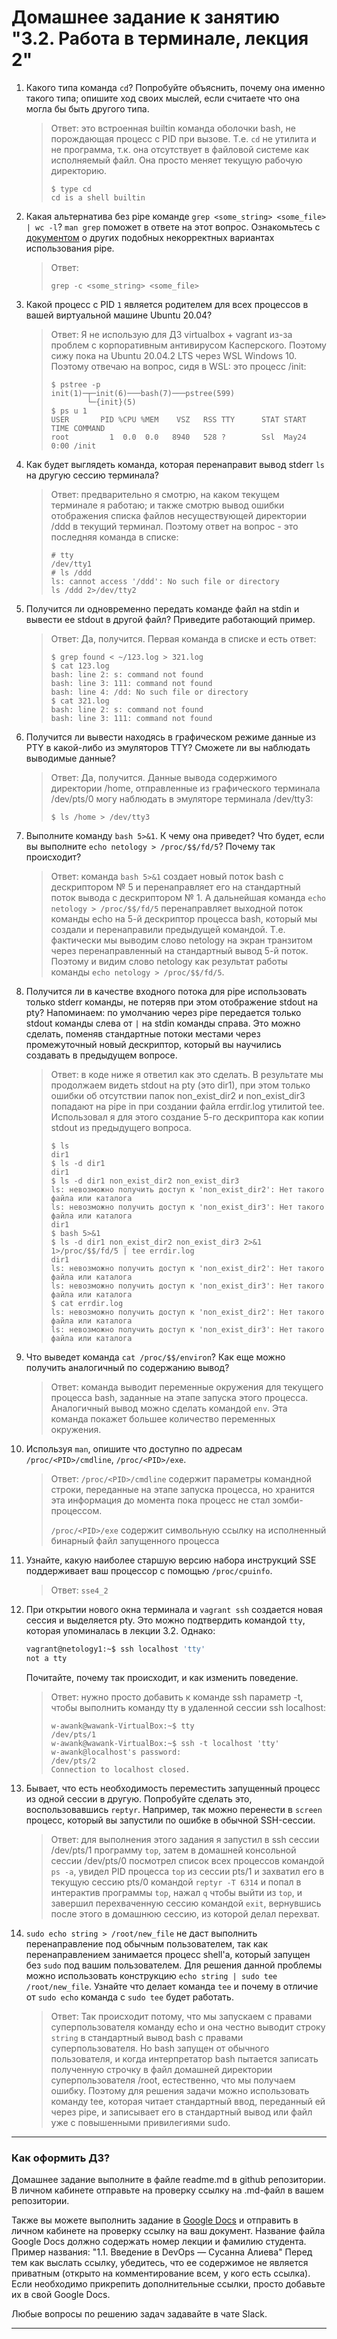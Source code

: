 # Домашнее задание к занятию "3.2. Работа в терминале, лекция 2"

1. Какого типа команда `cd`? Попробуйте объяснить, почему она именно такого типа; опишите ход своих мыслей, если считаете что она могла бы быть другого типа.
   > Ответ: это встроенная builtin команда оболочки bash, не порождающая процесс с PID при вызове. Т.е. `cd` не утилита и не программа, т.к. она отсутствует в файловой системе как исполняемый файл. Она просто меняет текущую рабочую директорию.
   > ```
   > $ type cd
   > cd is a shell builtin
   > ```
1. Какая альтернатива без pipe команде `grep <some_string> <some_file> | wc -l`? `man grep` поможет в ответе на этот вопрос. Ознакомьтесь с [документом](http://www.smallo.ruhr.de/award.html) о других подобных некорректных вариантах использования pipe.
   > Ответ:
   > ```
   > grep -c <some_string> <some_file>
   > ```
1. Какой процесс с PID `1` является родителем для всех процессов в вашей виртуальной машине Ubuntu 20.04?
   > Ответ: Я не использую для ДЗ virtualbox + vagrant из-за проблем с корпоративным антивирусом Касперского. Поэтому сижу пока на Ubuntu 20.04.2 LTS через WSL Windows 10. Поэтому отвечаю на вопрос, сидя в WSL: это процесс /init:
   > ```
   > $ pstree -p
   > init(1)─┬─init(6)───bash(7)───pstree(599)
   >         └─{init}(5)
   > $ ps u 1
   > USER       PID %CPU %MEM    VSZ   RSS TTY      STAT START   TIME COMMAND
   > root         1  0.0  0.0   8940   528 ?        Ssl  May24   0:00 /init
   > ```
1. Как будет выглядеть команда, которая перенаправит вывод stderr `ls` на другую сессию терминала?
   > Ответ: предварительно я смотрю, на каком текущем терминале я работаю; и также смотрю вывод ошибки отображения списка файлов несуществующей директории /ddd в текущий терминал. Поэтому ответ на вопрос - это последняя команда в списке:
   > ```
   > # tty
   > /dev/tty1
   > # ls /ddd
   > ls: cannot access '/ddd': No such file or directory
   > ls /ddd 2>/dev/tty2
   > ``` 
1. Получится ли одновременно передать команде файл на stdin и вывести ее stdout в другой файл? Приведите работающий пример.
   > Ответ: Да, получится. Первая команда в списке и есть ответ:
   > ```
   > $ grep found < ~/123.log > 321.log
   > $ cat 123.log
   > bash: line 2: s: command not found
   > bash: line 3: 111: command not found
   > bash: line 4: /dd: No such file or directory
   > $ cat 321.log
   > bash: line 2: s: command not found
   > bash: line 3: 111: command not found
   > ```
1. Получится ли вывести находясь в графическом режиме данные из PTY в какой-либо из эмуляторов TTY? Сможете ли вы наблюдать выводимые данные?
   > Ответ: Да, получится. Данные вывода содержимого директории /home, отправленные из графического терминала /dev/pts/0 могу наблюдать в эмуляторе терминала /dev/tty3:
   > ``` 
   > $ ls /home > /dev/tty3
   > ```
1. Выполните команду `bash 5>&1`. К чему она приведет? Что будет, если вы выполните `echo netology > /proc/$$/fd/5`? Почему так происходит?
   > Ответ: команда `bash 5>&1` создает новый поток bash с дескриптором № 5 и перенаправляет его на стандартный поток вывода с дескриптором № 1. А дальнейшая команда `echo netology > /proc/$$/fd/5` перенаправляет выходной поток команды echo на 5-й дескриптор процесса bash, который мы создали и перенаправили предыдущей командой. Т.е. фактически мы выводим слово netology на экран транзитом через перенаправленный на стандартный вывод 5-й поток. Поэтому и видим слово netology как результат работы команды `echo netology > /proc/$$/fd/5`.
1. Получится ли в качестве входного потока для pipe использовать только stderr команды, не потеряв при этом отображение stdout на pty? Напоминаем: по умолчанию через pipe передается только stdout команды слева от `|` на stdin команды справа.
Это можно сделать, поменяв стандартные потоки местами через промежуточный новый дескриптор, который вы научились создавать в предыдущем вопросе.
   > Ответ: в коде ниже я ответил как это сделать. В результате мы продолжаем видеть stdout на pty (это dir1), при этом только ошибки об отсутствии папок non_exist_dir2 и non_exist_dir3 попадают на pipe in при создании файла errdir.log утилитой tee. Использовал я для этого создание 5-го дескриптора как копии stdout из предыдущего вопроса.   
   > ```
   > $ ls
   > dir1
   > $ ls -d dir1
   > dir1
   > $ ls -d dir1 non_exist_dir2 non_exist_dir3
   > ls: невозможно получить доступ к 'non_exist_dir2': Нет такого файла или каталога
   > ls: невозможно получить доступ к 'non_exist_dir3': Нет такого файла или каталога
   > dir1
   > $ bash 5>&1
   > $ ls -d dir1 non_exist_dir2 non_exist_dir3 2>&1 1>/proc/$$/fd/5 | tee errdir.log
   > dir1
   > ls: невозможно получить доступ к 'non_exist_dir2': Нет такого файла или каталога
   > ls: невозможно получить доступ к 'non_exist_dir3': Нет такого файла или каталога
   > $ cat errdir.log
   > ls: невозможно получить доступ к 'non_exist_dir2': Нет такого файла или каталога
   > ls: невозможно получить доступ к 'non_exist_dir3': Нет такого файла или каталога
   > ```
1. Что выведет команда `cat /proc/$$/environ`? Как еще можно получить аналогичный по содержанию вывод?
   > Ответ: команда выводит переменные окружения для текущего процесса bash, заданные на этапе запуска этого процесса. Аналогичный вывод можно сделать командой `env`. Эта команда покажет большее количество переменных окружения. 
1. Используя `man`, опишите что доступно по адресам `/proc/<PID>/cmdline`, `/proc/<PID>/exe`.
   > Ответ: `/proc/<PID>/cmdline` содержит параметры командной строки, переданные на этапе запуска процесса, но хранится эта информация до момента пока процесс не стал зомби-процессом.
   > 
   > `/proc/<PID>/exe` содержит символьную ссылку на исполненный бинарный файл запущенного процесса 
1. Узнайте, какую наиболее старшую версию набора инструкций SSE поддерживает ваш процессор с помощью `/proc/cpuinfo`.
   > Ответ: `sse4_2`
1. При открытии нового окна терминала и `vagrant ssh` создается новая сессия и выделяется pty. Это можно подтвердить командой `tty`, которая упоминалась в лекции 3.2. Однако:

    ```bash
	vagrant@netology1:~$ ssh localhost 'tty'
	not a tty
    ```

	Почитайте, почему так происходит, и как изменить поведение.
   > Ответ: нужно просто добавить к команде ssh параметр -t, чтобы выполнить команду tty в удаленной сессии ssh localhost:
   > ```
   > w-awank@wawank-VirtualBox:~$ tty
   > /dev/pts/1
   > w-awank@wawank-VirtualBox:~$ ssh -t localhost 'tty'
   > w-awank@localhost's password:
   > /dev/pts/2
   > Connection to localhost closed.
   > ```
1. Бывает, что есть необходимость переместить запущенный процесс из одной сессии в другую. Попробуйте сделать это, воспользовавшись `reptyr`. Например, так можно перенести в `screen` процесс, который вы запустили по ошибке в обычной SSH-сессии.
   > Ответ: для выполнения этого задания я запустил в ssh сессии /dev/pts/1 программу `top`, затем в домашней консольной сессии /dev/pts/0 посмотрел список всех процессов командой `ps -a`, увидел PID процесса `top` из сессии pts/1 и захватил его в текущую сессию pts/0 командой `reptyr -T 6314` и попал в интерактив программы `top`, нажал `q` чтобы выйти из `top`, и завершил перехваченную сессию командой `exit`, вернувшись после этого в домашнюю сессию, из которой делал перехват.     
1. `sudo echo string > /root/new_file` не даст выполнить перенаправление под обычным пользователем, так как перенаправлением занимается процесс shell'а, который запущен без `sudo` под вашим пользователем. Для решения данной проблемы можно использовать конструкцию `echo string | sudo tee /root/new_file`. Узнайте что делает команда `tee` и почему в отличие от `sudo echo` команда с `sudo tee` будет работать.
   > Ответ: Так происходит потому, что мы запускаем с правами суперпользователя команду echo и она честно выводит строку `string` в стандартный вывод bash с правами суперпользователя. Но bash запущен от обычного пользователя, и когда интерпретатор bash пытается записать полученную строчку в файл домашней директории суперпользователя /root, естественно, что мы получаем ошибку. Поэтому для решения задачи можно использовать команду tee, которая читает стандартный ввод, переданный ей через pipe, и записывает его в стандартный вывод или файл уже с повышенными привилегиями sudo.


 
 ---

### Как оформить ДЗ?

Домашнее задание выполните в файле readme.md в github репозитории. В личном кабинете отправьте на проверку ссылку на .md-файл в вашем репозитории.

Также вы можете выполнить задание в [Google Docs](https://docs.google.com/document/u/0/?tgif=d) и отправить в личном кабинете на проверку ссылку на ваш документ.
Название файла Google Docs должно содержать номер лекции и фамилию студента. Пример названия: "1.1. Введение в DevOps — Сусанна Алиева"
Перед тем как выслать ссылку, убедитесь, что ее содержимое не является приватным (открыто на комментирование всем, у кого есть ссылка). 
Если необходимо прикрепить дополнительные ссылки, просто добавьте их в свой Google Docs.

Любые вопросы по решению задач задавайте в чате Slack.

---